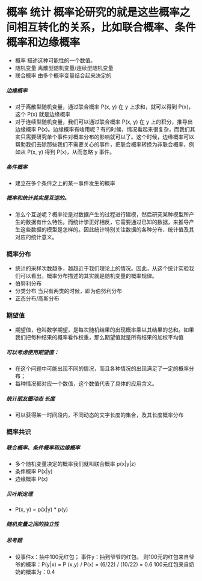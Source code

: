 # 概率 统计 概率论研究的就是这些概率之间相互转化的关系，比如联合概率、条件概率和边缘概率
- 概率 描述这种可能性的一个数值。
- 随机变量 离散型随机变量/连续型随机变量
- 联合概率 由多个概率变量结合起来决定的

##### 边缘概率
- 对于离散型随机变量，通过联合概率 P(x, y) 在 y 上求和，就可以得到 P(x)，这个 P(x) 就是边缘概率
- 对于连续型随机变量，我们可以通过联合概率 P(x, y) 在 y 上的积分，推导出边缘概率 P(x)。边缘概率有啥用呢？有的时候，情况看起来很复杂，而我们其实只需要研究单个事件对概率分布的影响就可以了。这个时候，边缘概率可以帮助我们去除那些我们不需要关心的事件，把联合概率转换为非联合概率，例如从 P(x, y) 得到 P(x)，从而忽略 y 事件。
##### 条件概率
- 建立在多个条件之上的某一事件发生的概率
##### 概率和统计其实是互逆的。
- 怎么个互逆呢？概率论是对数据产生的过程进行建模，然后研究某种模型所产生的数据有什么特性。而统计学正好相反，它需要通过已知的数据，来推导产生这些数据的模型是怎样的。因此统计特别关注数据的各种分布、统计值及其对应的统计意义。


### 概率分布
- 统计的采样次数越多，越趋近于我们理论上的情况。因此，从这个统计实验我们可以看出，概率分布描述的其实就是随机变量的概率规律。
- 伯努利分布 
- 分类分布 当只有两类的时候，即为伯努利分布 
- 正态分布/高斯分布

### 期望值
- 期望值，也叫数学期望，是每次随机结果的出现概率乘以其结果的总和。如果我们把每种结果的概率看作权重，那么期望值就是所有结果的加权平均值
##### 可以考虑使用期望值：
- 在这个问题中可能出现不同的情况，而且各种情况的出现满足了一定的概率分布；
- 每种情况都对应一个数值，这个数值代表了具体的应用含义。

##### 统计朋友圈动态 长度
- 可以获得某一时间段内，不同动态的文字长度的集合，及其长度概率分布


### 概率共识
##### 联合概率、条件概率和边缘概率
- 多个随机变量决定的概率我们就叫联合概率 p(x|y|z)
- 条件概率 P(x|y)
- 边缘概率 P(x)
##### 贝叶斯定理
- P(x, y) = p(x|y) * p(y)
##### 随机变量之间的独立性
##### 思考题
- 设事件x：抽中100元红包；
事件y：抽到爷爷的红包。
则100元的红包来自爷爷的概率：P(y|x) = P (x,y) / P(x) = (6/22) / (10/22) = 0.6
100元红包来自奶奶的概率为：0.4